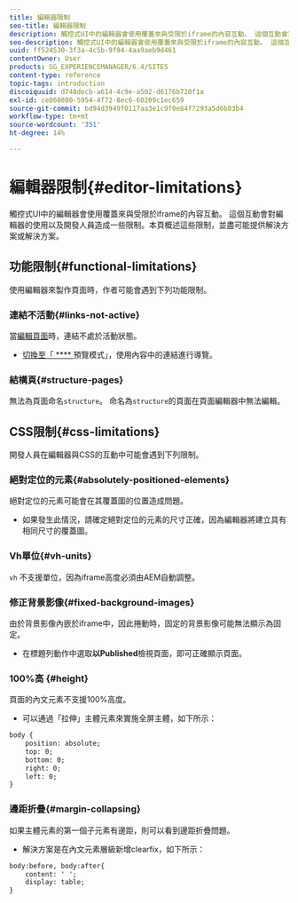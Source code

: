 ```yaml
---
title: 編輯器限制
seo-title: 編輯器限制
description: 觸控式UI中的編輯器會使用覆蓋來與受限於iframe的內容互動。 這個互動會對編輯器的使用以及開發人員造成一些限制。
seo-description: 觸控式UI中的編輯器會使用覆蓋來與受限於iframe的內容互動。 這個互動會對編輯器的使用以及開發人員造成一些限制。
uuid: ff524530-3f3a-4c5b-9f94-4aa9aeb9d461
contentOwner: User
products: SG_EXPERIENCEMANAGER/6.4/SITES
content-type: reference
topic-tags: introduction
discoiquuid: d748decb-a614-4c9e-a502-d6176b720f1a
exl-id: ce860880-5954-4f72-8ec6-60209c1ec659
source-git-commit: bd94d3949f0117aa3e1c9f0e84f7293a5d6b03b4
workflow-type: tm+mt
source-wordcount: '351'
ht-degree: 14%

---
```


# 編輯器限制{#editor-limitations}

觸控式UI中的編輯器會使用覆蓋來與受限於iframe的內容互動。 這個互動會對編輯器的使用以及開發人員造成一些限制。本頁概述這些限制，並盡可能提供解決方案或解決方案。

## 功能限制{#functional-limitations}

使用編輯器來製作頁面時，作者可能會遇到下列功能限制。

### 連結不活動{#links-not-active}

當[編輯頁面](/help/sites-authoring/editing-content.md)時，連結不處於活動狀態。

* [切換至「 **** ](/help/sites-authoring/editing-content.md#preview-mode) 預覽模式」，使用內容中的連結進行導覽。

### 結構頁{#structure-pages}

無法為頁面命名`structure`。 命名為`structure`的頁面在頁面編輯器中無法編輯。

## CSS限制{#css-limitations}

開發人員在編輯器與CSS的互動中可能會遇到下列限制。

### 絕對定位的元素{#absolutely-positioned-elements}

絕對定位的元素可能會在其覆蓋圖的位置造成問題。

* 如果發生此情況，請確定絕對定位的元素的尺寸正確，因為編輯器將建立具有相同尺寸的覆蓋圖。

### Vh單位{#vh-units}

`vh` 不支援單位，因為iframe高度必須由AEM自動調整。

### 修正背景影像{#fixed-background-images}

由於背景影像內嵌於iframe中，因此捲動時，固定的背景影像可能無法顯示為固定。

* 在標題列動作中選取&#x200B;**以Published**&#x200B;檢視頁面，即可正確顯示頁面。

### 100%高 {#height}

頁面的內文元素不支援100%高度。

* 可以通過「拉伸」主體元素來實施全屏主體，如下所示：

```xml
body {
    position: absolute;
    top: 0;
    bottom: 0;
    right: 0;
    left: 0;
}
```

### 邊距折疊{#margin-collapsing}

如果主體元素的第一個子元素有邊距，則可以看到邊距折疊問題。

* 解決方案是在內文元素層級新增clearfix，如下所示：

```xml
body:before, body:after{
    content: ' ';
    display: table;
}
```
